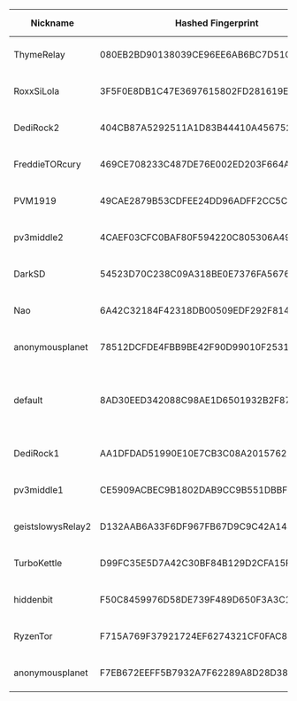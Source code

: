 | Nickname |  Hashed Fingerprint	| Or Addresses | Contact | Running | Flags | Last Seen | First Seen | Last Restarted | Advertised Bandwidth | Platform | Version | Version Status | Recommended Version | Verified hostnames | Exit policy |
|---|---|---|---|---|---|---|---|---|---|---|---|---|---|---|---|
|ThymeRelay | 080EB2BD90138039CE96EE6AB6BC7D51CD3321B2 | ["99.124.185.197:443"] | relaythyme@protonmail.com | true | Running, V2Dir, Valid | 2025-10-27 18:00:00 | 2025-10-27 16:00:00 | 2025-10-27 15:00:24 | 175104 | Tor 0.4.8.19 on Linux | 0.4.8.19 | recommended | true | ["99-124-185-197.lightspeed.jcvlfl.sbcglobal.net"] | ["reject *:*"]|
|RoxxSiLola | 3F5F0E8DB1C47E3697615802FD281619E8BDBD4A | ["5.14.171.6:9001"] | emyungu@icloud.com | true | Running, V2Dir, Valid | 2025-10-27 18:00:00 | 2025-10-27 00:00:00 | 2025-10-26 22:53:32 | 0 | Tor 0.4.8.10 on Linux | 0.4.8.10 | recommended | true | N/A | ["reject *:*"]|
|DediRock2 | 404CB87A5292511A1D83B44410A456752741D52D | ["107.172.151.248:9001","[2605:6f01:2000:4::6c2f:71a1]:9001"] | DediRock2 <dedirock2@proxiedmail.com> | true | Running, Valid | 2025-10-27 18:00:00 | 2025-10-27 01:00:00 | 2025-10-27 00:16:22 | 0 | Tor 0.4.8.16 on Linux | 0.4.8.16 | recommended | true | N/A | ["reject *:*"]|
|FreddieTORcury | 469CE708233C487DE76E002ED203F664A26B0817 | ["174.91.123.17:9001"] | skelly1178@proton.me | true | Running, V2Dir, Valid | 2025-10-27 18:00:00 | 2025-10-27 17:00:00 | 2025-10-27 16:42:02 | 56320 | Tor 0.4.8.17 on Linux | 0.4.8.17 | recommended | true | ["bras-base-clwdon2201w-grc-47-174-91-123-17.dsl.bell.ca"] | ["reject *:*"]|
|PVM1919 | 49CAE2879B53CDFEE24DD96ADFF2CC5C40D251E0 | ["202.73.26.84:25618"] | admin@pkok.com | false | Running, V2Dir, Valid | 2025-10-27 17:00:00 | 2025-10-27 06:00:00 | 2025-10-27 16:08:57 | 0 | Tor 0.4.8.19 on Linux | 0.4.8.19 | recommended | true | N/A | ["reject *:*"]|
|pv3middle2 | 4CAEF03CFC0BAF80F594220C805306A4994BC40A | ["64.233.194.66:9002"] | tmr.exemplify029@passmail.net | true | Running, V2Dir, Valid | 2025-10-27 18:00:00 | 2025-10-27 18:00:00 | 2025-10-27 17:16:59 | 0 | Tor 0.4.8.19 on Linux | 0.4.8.19 | recommended | true | N/A | ["reject *:*"]|
|DarkSD | 54523D70C238C09A318BE0E7376FA5676D7669E0 | ["5.254.5.15:7258"] | anonymous@dark.com | true | Running, V2Dir, Valid | 2025-10-27 18:00:00 | 2025-10-27 04:00:00 | 2025-10-27 05:38:08 | 0 | Tor 0.4.8.18 on Linux | 0.4.8.18 | recommended | true | N/A | ["reject *:*"]|
|Nao | 6A42C32184F42318DB00509EDF292F814E53BEF3 | ["49.212.197.235:443","[2403:3a00:202:1124:49:212:197:235]:443"] | email:mail[]ekinao.com url:https://www.ekinao.com proof:dns-rsa ciissversion:2 | true | Running, V2Dir, Valid | 2025-10-27 18:00:00 | 2025-10-27 12:00:00 | 2025-10-27 11:42:05 | 0 | Tor 0.4.8.19 on Linux | 0.4.8.19 | recommended | true | ["os3-304-41981.vs.sakura.ne.jp"] | ["reject *:*"]|
|anonymousplanet | 78512DCFDE4FBB9BE42F90D99010F253139A60FC | ["89.147.111.126:444"] | contact@anonymousplanet.org | true | Running, V2Dir, Valid | 2025-10-27 18:00:00 | 2025-10-27 15:00:00 | 2025-10-27 14:19:52 | 0 | Tor 0.4.8.19 on Linux | 0.4.8.19 | recommended | true | N/A | ["reject *:*"]|
|default | 8AD30EED342088C98AE1D6501932B2F87FDF2AA7 | ["91.10.248.226:443"] | N/A | false | Running, V2Dir, Valid | 2025-10-27 12:00:00 | 2025-10-27 12:00:00 | 2025-10-27 11:28:51 | 128000 | Tor 0.4.8.19 on Windows 8 [or later] | 0.4.8.19 | recommended | true | ["p5b0af8e2.dip0.t-ipconnect.de"] | ["reject *:*"]|
|DediRock1 | AA1DFDAD51990E10E7CB3C08A20157621B65215C | ["107.174.123.99:9001","[2607:9d00:2000:7::6919:b58b]:9001"] | DediRock1 <dedirock1@proxiedmail.com> | true | Running, Valid | 2025-10-27 18:00:00 | 2025-10-27 01:00:00 | 2025-10-27 00:13:53 | 0 | Tor 0.4.8.16 on Linux | 0.4.8.16 | recommended | true | N/A | ["reject *:*"]|
|pv3middle1 | CE5909ACBEC9B1802DAB9CC9B551DBBF367AB935 | ["64.233.194.66:443"] | tormr.boogeyman308@passmail.net | true | Running, V2Dir, Valid | 2025-10-27 18:00:00 | 2025-10-27 17:00:00 | 2025-10-27 16:45:53 | 0 | Tor 0.4.8.19 on Linux | 0.4.8.19 | recommended | true | ["d233-66-194.nap.wideopenwest.com"] | ["reject *:*"]|
|geistslowysRelay2 | D132AAB6A33F6DF967FB67D9C9C42A1434CE9EB5 | ["46.38.236.103:9001","[2a03:4000:2:ada:e4f6:6aff:fea3:425f]:9001"] | geistslowy@eclipso.at | false | Running, V2Dir, Valid | 2025-10-27 17:00:00 | 2025-10-27 15:00:00 | 2025-10-27 14:18:47 | 0 | Tor 0.4.8.19 on Linux | 0.4.8.19 | recommended | true | ["v2202510307164392033.luckysrv.de"] | ["reject *:*"]|
|TurboKettle | D99FC35E5D7A42C30BF84B129D2CFA15F0AE81D9 | ["89.150.151.82:9001","[2a05:f6c7:6d8:0:7526:89bb:b11b:9b39]:9001"] | onion AT elsker DOT vodka | true | Running, Valid | 2025-10-27 18:00:00 | 2025-10-27 03:00:00 | 2025-10-27 11:56:45 | 0 | Tor 0.4.8.19 on Linux | 0.4.8.19 | recommended | true | ["x59969752.customers.hiper-net.dk"] | ["reject *:*"]|
|hiddenbit | F50C8459976D58DE739F489D650F3A3C1EE2D22F | ["90.112.10.69:9001"] | N/A | true | Running, V2Dir, Valid | 2025-10-27 18:00:00 | 2025-10-27 14:00:00 | 2025-10-27 13:26:59 | 81808 | Tor 0.4.8.19 on Linux | 0.4.8.19 | recommended | true | ["lfbn-gre-1-131-69.w90-112.abo.wanadoo.fr"] | ["reject *:*"]|
|RyzenTor | F715A769F37921724EF6274321CF0FAC8FF29F46 | ["87.197.155.112:44401"] | contact@liljacob.lol | true | Running, V2Dir, Valid | 2025-10-27 18:00:00 | 2025-10-27 16:00:00 | 2025-10-27 15:13:37 | 0 | Tor 0.4.8.19 on Linux | 0.4.8.19 | recommended | true | ["static-dsl-112.87-197-155.telecom.sk"] | ["reject *:*"]|
|anonymousplanet | F7EB672EEFF5B7932A7F62289A8D28D38F0B38C6 | ["89.147.111.126:445"] | contact@anonymousplanet.org | true | Running, V2Dir, Valid | 2025-10-27 18:00:00 | 2025-10-27 15:00:00 | 2025-10-27 14:26:30 | 0 | Tor 0.4.8.19 on Linux | 0.4.8.19 | recommended | true | N/A | ["reject *:*"]|
